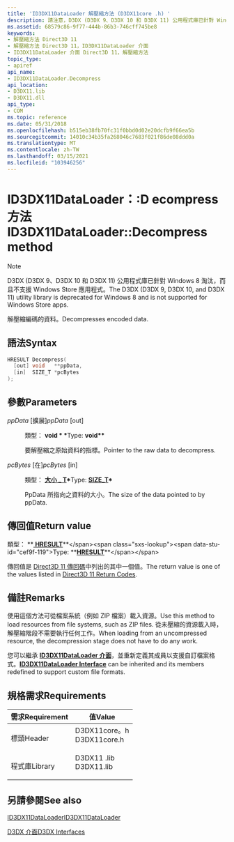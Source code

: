 ```yaml
---
title: 'ID3DX11DataLoader 解壓縮方法 (D3DX11core .h) '
description: 請注意，D3DX (D3DX 9、D3DX 10 和 D3DX 11) 公用程式庫已針對 Windows 8 淘汰，而且不支援 Windows Store 應用程式。 解壓縮編碼的資料。
ms.assetid: 68579c86-9f77-444b-86b3-746cff745be8
keywords:
- 解壓縮方法 Direct3D 11
- 解壓縮方法 Direct3D 11，ID3DX11DataLoader 介面
- ID3DX11DataLoader 介面 Direct3D 11，解壓縮方法
topic_type:
- apiref
api_name:
- ID3DX11DataLoader.Decompress
api_location:
- D3DX11.lib
- D3DX11.dll
api_type:
- COM
ms.topic: reference
ms.date: 05/31/2018
ms.openlocfilehash: b515eb38fb70fc31f0bbd0d02e20dcfb9f66ea5b
ms.sourcegitcommit: 14010c34b35fa268046c7683f021f86de08ddd0a
ms.translationtype: MT
ms.contentlocale: zh-TW
ms.lasthandoff: 03/15/2021
ms.locfileid: "103946256"
---
```

# <a name="id3dx11dataloaderdecompress-method"></a><span data-ttu-id="cef9f-107">ID3DX11DataLoader：:D ecompress 方法</span><span class="sxs-lookup"><span data-stu-id="cef9f-107">ID3DX11DataLoader::Decompress method</span></span>

> [!Note]  
> <span data-ttu-id="cef9f-108">D3DX (D3DX 9、D3DX 10 和 D3DX 11) 公用程式庫已針對 Windows 8 淘汰，而且不支援 Windows Store 應用程式。</span><span class="sxs-lookup"><span data-stu-id="cef9f-108">The D3DX (D3DX 9, D3DX 10, and D3DX 11) utility library is deprecated for Windows 8 and is not supported for Windows Store apps.</span></span>

 

<span data-ttu-id="cef9f-109">解壓縮編碼的資料。</span><span class="sxs-lookup"><span data-stu-id="cef9f-109">Decompresses encoded data.</span></span>

## <a name="syntax"></a><span data-ttu-id="cef9f-110">語法</span><span class="sxs-lookup"><span data-stu-id="cef9f-110">Syntax</span></span>


```C++
HRESULT Decompress(
  [out] void   **ppData,
  [in]  SIZE_T *pcBytes
);
```



## <a name="parameters"></a><span data-ttu-id="cef9f-111">參數</span><span class="sxs-lookup"><span data-stu-id="cef9f-111">Parameters</span></span>

<dl> <dt>

<span data-ttu-id="cef9f-112">*ppData* \[擴展\]</span><span class="sxs-lookup"><span data-stu-id="cef9f-112">*ppData* \[out\]</span></span>
</dt> <dd>

<span data-ttu-id="cef9f-113">類型： **void \* \***</span><span class="sxs-lookup"><span data-stu-id="cef9f-113">Type: **void\*\***</span></span>

<span data-ttu-id="cef9f-114">要解壓縮之原始資料的指標。</span><span class="sxs-lookup"><span data-stu-id="cef9f-114">Pointer to the raw data to decompress.</span></span>

</dd> <dt>

<span data-ttu-id="cef9f-115">*pcBytes* \[在\]</span><span class="sxs-lookup"><span data-stu-id="cef9f-115">*pcBytes* \[in\]</span></span>
</dt> <dd>

<span data-ttu-id="cef9f-116">類型： **[**大小 \_ T**](/windows/desktop/WinProg/windows-data-types)\***</span><span class="sxs-lookup"><span data-stu-id="cef9f-116">Type: **[**SIZE\_T**](/windows/desktop/WinProg/windows-data-types)\***</span></span>

<span data-ttu-id="cef9f-117">PpData 所指向之資料的大小。</span><span class="sxs-lookup"><span data-stu-id="cef9f-117">The size of the data pointed to by ppData.</span></span>

</dd> </dl>

## <a name="return-value"></a><span data-ttu-id="cef9f-118">傳回值</span><span class="sxs-lookup"><span data-stu-id="cef9f-118">Return value</span></span>

<span data-ttu-id="cef9f-119">類型： **[ **HRESULT**](https://msdn.microsoft.com/library/Bb401631(v=MSDN.10).aspx)**</span><span class="sxs-lookup"><span data-stu-id="cef9f-119">Type: **[**HRESULT**](https://msdn.microsoft.com/library/Bb401631(v=MSDN.10).aspx)**</span></span>

<span data-ttu-id="cef9f-120">傳回值是 [Direct3D 11 傳回碼](d3d11-graphics-reference-returnvalues.md)中列出的其中一個值。</span><span class="sxs-lookup"><span data-stu-id="cef9f-120">The return value is one of the values listed in [Direct3D 11 Return Codes](d3d11-graphics-reference-returnvalues.md).</span></span>

## <a name="remarks"></a><span data-ttu-id="cef9f-121">備註</span><span class="sxs-lookup"><span data-stu-id="cef9f-121">Remarks</span></span>

<span data-ttu-id="cef9f-122">使用這個方法可從檔案系統（例如 ZIP 檔案）載入資源。</span><span class="sxs-lookup"><span data-stu-id="cef9f-122">Use this method to load resources from file systems, such as ZIP files.</span></span> <span data-ttu-id="cef9f-123">從未壓縮的資源載入時，解壓縮階段不需要執行任何工作。</span><span class="sxs-lookup"><span data-stu-id="cef9f-123">When loading from an uncompressed resource, the decompression stage does not have to do any work.</span></span>

<span data-ttu-id="cef9f-124">您可以繼承 [**ID3DX11DataLoader 介面**](id3dx11dataloader.md)，並重新定義其成員以支援自訂檔案格式。</span><span class="sxs-lookup"><span data-stu-id="cef9f-124">[**ID3DX11DataLoader Interface**](id3dx11dataloader.md) can be inherited and its members redefined to support custom file formats.</span></span>

## <a name="requirements"></a><span data-ttu-id="cef9f-125">規格需求</span><span class="sxs-lookup"><span data-stu-id="cef9f-125">Requirements</span></span>



| <span data-ttu-id="cef9f-126">需求</span><span class="sxs-lookup"><span data-stu-id="cef9f-126">Requirement</span></span> | <span data-ttu-id="cef9f-127">值</span><span class="sxs-lookup"><span data-stu-id="cef9f-127">Value</span></span> |
|--------------------|-----------------------------------------------------------------------------------------|
| <span data-ttu-id="cef9f-128">標頭</span><span class="sxs-lookup"><span data-stu-id="cef9f-128">Header</span></span><br/>  | <dl> <span data-ttu-id="cef9f-129"><dt>D3DX11core。h</dt></span><span class="sxs-lookup"><span data-stu-id="cef9f-129"><dt>D3DX11core.h</dt></span></span> </dl> |
| <span data-ttu-id="cef9f-130">程式庫</span><span class="sxs-lookup"><span data-stu-id="cef9f-130">Library</span></span><br/> | <dl> <span data-ttu-id="cef9f-131"><dt>D3DX11 .lib</dt></span><span class="sxs-lookup"><span data-stu-id="cef9f-131"><dt>D3DX11.lib</dt></span></span> </dl>   |



## <a name="see-also"></a><span data-ttu-id="cef9f-132">另請參閱</span><span class="sxs-lookup"><span data-stu-id="cef9f-132">See also</span></span>

<dl> <dt>

[<span data-ttu-id="cef9f-133">ID3DX11DataLoader</span><span class="sxs-lookup"><span data-stu-id="cef9f-133">ID3DX11DataLoader</span></span>](id3dx11dataloader.md)
</dt> <dt>

[<span data-ttu-id="cef9f-134">D3DX 介面</span><span class="sxs-lookup"><span data-stu-id="cef9f-134">D3DX Interfaces</span></span>](d3d11-graphics-reference-d3dx11-interfaces.md)
</dt> </dl>

 

